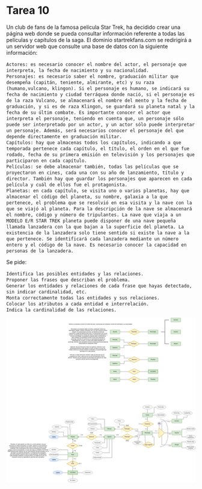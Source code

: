 # Tarea 10

Un club de fans de la famosa película Star Trek, ha decidido crear una página web donde se pueda consultar información referente a todas las películas y capítulos de la saga. El dominio startrekfans.com se redirigirá a un servidor web que consulte una base de datos con la siguiente información:

    Actores: es necesario conocer el nombre del actor, el personaje que interpreta, la fecha de nacimiento y su nacionalidad.
    Personajes: es necesario saber el nombre, graduación militar que desempeña (capitán, teniente, almirante, etc) y su raza (humano,vulcano, klingon). Si el personaje es humano, se indicará su fecha de nacimiento y ciudad terráquea donde nació, si el personaje es de la raza Vulcano, se almacenará el nombre del mento y la fecha de graduación, y si es de raza Klingon, se guardará su planeta natal y la fecha de su últim combate. Es importante conocer el actor que interpreta el personaje, teniendo en cuenta que, un personaje sólo puede ser interpretado por un actor, y un actor sólo puede interpretar un personaje. Además, será necesarios conocer el personaje del que depende directamente en graduación militar.
    Capítulos: hay que almacenas todos los capítulos, indicando a que temporada pertenece cada capítulo, el título, el orden en el que fue rodado, fecha de su primera emisión en televisión y los personajes que participaron en cada capítulo.
    Películas: se debe almacenar también, todas las películas que se proyectaron en cines, cada una con su año de lanzamiento, título y director. También hay que guardar los personajes que aparecen en cada película y cuál de ellos fue el protagonista.
    Planetas: en cada capítulo, se visita uno o varios planetas, hay que almacenar el código del planeta, su nombre, galaxia a la que pertenece, el problema que se resolvió en esa visita y la nave con la que se viajó al planeta. Para la descripción de la nave se almacenará el nombre, código y número de tripulantes. La nave que viaja a un MODELO E/R STAR TREK planeta puede disponer de una nave pequeña llamada lanzadera con la que bajan a la superficie del planeta. La existencia de la lanzadera solo tiene sentido si existe la nave a la que pertenece. Se identificará cada lanzadera mediante un número entero y el código de la nave. Es necesario conocer la capacidad en personas de la lanzadera.

Se pide:

    Identifica las posibles entidades y las relaciones.
    Proponer las frases que describan el problema.
    Generar los entidades y relaciones de cada frase que hayas detectado, sin indicar cardinalidad, etc.
    Monta correctamente todas las entidades y sus relaciones.
    Colocar los atributos a cada entidad e interrelación.
    Indica la cardinalidad de las relaciones.


![image](./ejercicio_10.drawio.png)
